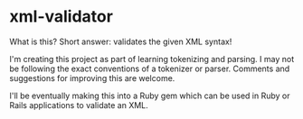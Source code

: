 # xml-validator

What is this? Short answer: validates the given XML syntax!

I'm creating this project as part of learning tokenizing and parsing. I may not be following the exact conventions of a tokenizer or parser. Comments and suggestions for improving this are welcome.

I'll be eventually making this into a Ruby gem which can be used in Ruby or Rails applications to validate an XML.
